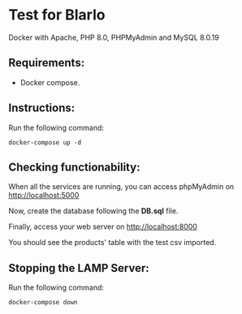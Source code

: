 # Test for Blarlo

Docker with Apache, PHP 8.0, PHPMyAdmin and MySQL 8.0.19

## Requirements:

- Docker compose.

## Instructions:

Run the following command:

`docker-compose up -d`

## Checking functionability:

When all the services are running, you can access phpMyAdmin on [http://localhost:5000](http://localhost:5000)

Now, create the database following the **DB.sql** file.

Finally, access your web server on [http://localhost:8000](http://localhost:8000)

You should see the products' table with the test csv imported.

## Stopping the LAMP Server:

Run the following command:

`docker-compose down`